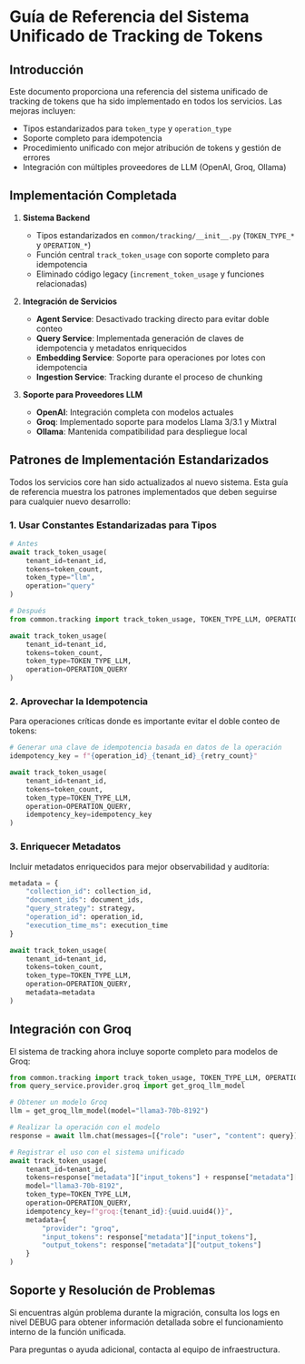 # Guía de Referencia del Sistema Unificado de Tracking de Tokens

## Introducción

Este documento proporciona una referencia del sistema unificado de tracking de tokens que ha sido implementado en todos los servicios. Las mejoras incluyen:
- Tipos estandarizados para `token_type` y `operation_type`
- Soporte completo para idempotencia
- Procedimiento unificado con mejor atribución de tokens y gestión de errores
- Integración con múltiples proveedores de LLM (OpenAI, Groq, Ollama)

## Implementación Completada

1. **Sistema Backend**
   - Tipos estandarizados en `common/tracking/__init__.py` (`TOKEN_TYPE_*` y `OPERATION_*`)
   - Función central `track_token_usage` con soporte completo para idempotencia
   - Eliminado código legacy (`increment_token_usage` y funciones relacionadas)

2. **Integración de Servicios**
   - **Agent Service**: Desactivado tracking directo para evitar doble conteo
   - **Query Service**: Implementada generación de claves de idempotencia y metadatos enriquecidos
   - **Embedding Service**: Soporte para operaciones por lotes con idempotencia
   - **Ingestion Service**: Tracking durante el proceso de chunking

3. **Soporte para Proveedores LLM**
   - **OpenAI**: Integración completa con modelos actuales
   - **Groq**: Implementado soporte para modelos Llama 3/3.1 y Mixtral
   - **Ollama**: Mantenida compatibilidad para despliegue local

## Patrones de Implementación Estandarizados

Todos los servicios core han sido actualizados al nuevo sistema. Esta guía de referencia muestra los patrones implementados que deben seguirse para cualquier nuevo desarrollo:

### 1. Usar Constantes Estandarizadas para Tipos

```python
# Antes
await track_token_usage(
    tenant_id=tenant_id,
    tokens=token_count,
    token_type="llm",
    operation="query"
)

# Después
from common.tracking import track_token_usage, TOKEN_TYPE_LLM, OPERATION_QUERY

await track_token_usage(
    tenant_id=tenant_id,
    tokens=token_count,
    token_type=TOKEN_TYPE_LLM,
    operation=OPERATION_QUERY
)
```

### 2. Aprovechar la Idempotencia

Para operaciones críticas donde es importante evitar el doble conteo de tokens:

```python
# Generar una clave de idempotencia basada en datos de la operación
idempotency_key = f"{operation_id}_{tenant_id}_{retry_count}"

await track_token_usage(
    tenant_id=tenant_id,
    tokens=token_count,
    token_type=TOKEN_TYPE_LLM,
    operation=OPERATION_QUERY,
    idempotency_key=idempotency_key
)
```

### 3. Enriquecer Metadatos

Incluir metadatos enriquecidos para mejor observabilidad y auditoría:

```python
metadata = {
    "collection_id": collection_id,
    "document_ids": document_ids,
    "query_strategy": strategy,
    "operation_id": operation_id,
    "execution_time_ms": execution_time
}

await track_token_usage(
    tenant_id=tenant_id,
    tokens=token_count,
    token_type=TOKEN_TYPE_LLM,
    operation=OPERATION_QUERY,
    metadata=metadata
)
```

## Integración con Groq

El sistema de tracking ahora incluye soporte completo para modelos de Groq:

```python
from common.tracking import track_token_usage, TOKEN_TYPE_LLM, OPERATION_QUERY
from query_service.provider.groq import get_groq_llm_model

# Obtener un modelo Groq
llm = get_groq_llm_model(model="llama3-70b-8192")

# Realizar la operación con el modelo
response = await llm.chat(messages=[{"role": "user", "content": query}])

# Registrar el uso con el sistema unificado
await track_token_usage(
    tenant_id=tenant_id,
    tokens=response["metadata"]["input_tokens"] + response["metadata"]["output_tokens"],
    model="llama3-70b-8192",
    token_type=TOKEN_TYPE_LLM,
    operation=OPERATION_QUERY,
    idempotency_key=f"groq:{tenant_id}:{uuid.uuid4()}",
    metadata={
        "provider": "groq",
        "input_tokens": response["metadata"]["input_tokens"],
        "output_tokens": response["metadata"]["output_tokens"]
    }
)
```

## Soporte y Resolución de Problemas

Si encuentras algún problema durante la migración, consulta los logs en nivel DEBUG para obtener información detallada sobre el funcionamiento interno de la función unificada.

Para preguntas o ayuda adicional, contacta al equipo de infraestructura.
